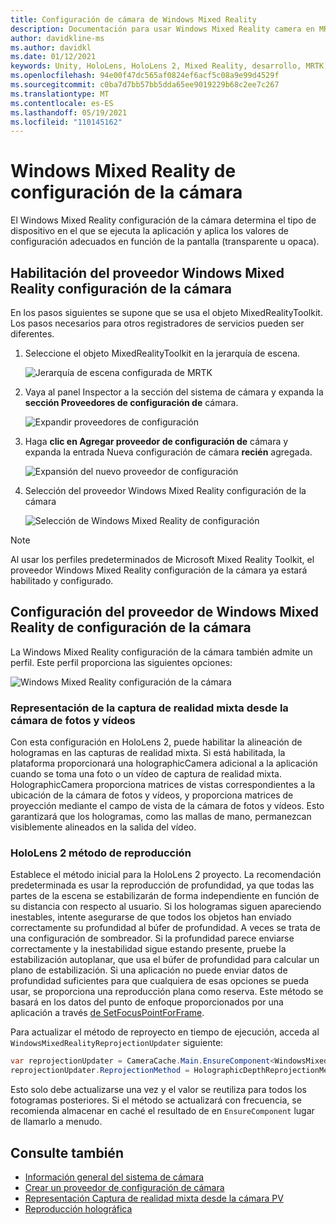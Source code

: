 ```yaml
---
title: Configuración de cámara de Windows Mixed Reality
description: Documentación para usar Windows Mixed Reality camera en MRTK
author: davidkline-ms
ms.author: davidkl
ms.date: 01/12/2021
keywords: Unity, HoloLens, HoloLens 2, Mixed Reality, desarrollo, MRTK, cámara,
ms.openlocfilehash: 94e00f47dc565af0824ef6acf5c08a9e99d4529f
ms.sourcegitcommit: c0ba7d7bb57bb5dda65ee9019229b68c2ee7c267
ms.translationtype: MT
ms.contentlocale: es-ES
ms.lasthandoff: 05/19/2021
ms.locfileid: "110145162"
---
```

# <a name="windows-mixed-reality-camera-settings-provider"></a>Windows Mixed Reality de configuración de la cámara

El Windows Mixed Reality configuración de la cámara determina el tipo de dispositivo en el que se ejecuta la aplicación y aplica los valores de configuración adecuados en función de la pantalla (transparente u opaca).

## <a name="enabling-the-windows-mixed-reality-camera-settings-provider"></a>Habilitación del proveedor Windows Mixed Reality configuración de la cámara

En los pasos siguientes se supone que se usa el objeto MixedRealityToolkit. Los pasos necesarios para otros registradores de servicios pueden ser diferentes.

1. Seleccione el objeto MixedRealityToolkit en la jerarquía de escena.

    ![Jerarquía de escena configurada de MRTK](../images/MRTK_ConfiguredHierarchy.png)

2. Vaya al panel Inspector a la sección del sistema de cámara y expanda la **sección Proveedores de configuración de** cámara.

    ![Expandir proveedores de configuración](../images/camera-system/ExpandProviders.png)

3. Haga **clic en Agregar proveedor de configuración de** cámara y expanda la entrada Nueva configuración de cámara **recién** agregada.

    ![Expansión del nuevo proveedor de configuración](../images/camera-system/ExpandNewProvider.png)

4. Selección del proveedor Windows Mixed Reality configuración de la cámara

    ![Selección de Windows Mixed Reality de configuración](../images/camera-system/SelectWindowsMixedRealitySettings.png)

> [!NOTE]
> Al usar los perfiles predeterminados de Microsoft Mixed Reality Toolkit, el proveedor Windows Mixed Reality configuración de la cámara ya estará habilitado y configurado.

## <a name="configuring-the-windows-mixed-reality-camera-settings-provider"></a>Configuración del proveedor de Windows Mixed Reality de configuración de la cámara

La Windows Mixed Reality configuración de la cámara también admite un perfil. Este perfil proporciona las siguientes opciones:

![Windows Mixed Reality configuración de la cámara](../images/camera-system/WMRCameraSettingsProfile.png)

### <a name="render-mixed-reality-capture-from-the-photovideo-camera"></a>Representación de la captura de realidad mixta desde la cámara de fotos y vídeos

Con esta configuración en HoloLens 2, puede habilitar la alineación de hologramas en las capturas de realidad mixta. Si está habilitada, la plataforma proporcionará una holographicCamera adicional a la aplicación cuando se toma una foto o un vídeo de captura de realidad mixta. HolographicCamera proporciona matrices de vistas correspondientes a la ubicación de la cámara de fotos y vídeos, y proporciona matrices de proyección mediante el campo de vista de la cámara de fotos y vídeos. Esto garantizará que los hologramas, como las mallas de mano, permanezcan visiblemente alineados en la salida del vídeo.

### <a name="hololens-2-reprojection-method"></a>HoloLens 2 método de reproducción

Establece el método inicial para la HoloLens 2 proyecto. La recomendación predeterminada es usar la reproducción de profundidad, ya que todas las partes de la escena se estabilizarán de forma independiente en función de su distancia con respecto al usuario. Si los hologramas siguen apareciendo inestables, intente asegurarse de que todos los objetos han enviado correctamente su profundidad al búfer de profundidad. A veces se trata de una configuración de sombreador. Si la profundidad parece enviarse correctamente y la inestabilidad sigue estando presente, pruebe la estabilización autoplanar, que usa el búfer de profundidad para calcular un plano de estabilización. Si una aplicación no puede enviar datos de profundidad suficientes para que cualquiera de esas opciones se pueda usar, se proporciona una reproducción plana como reserva. Este método se basará en los datos del punto de enfoque proporcionados por una aplicación a través [de SetFocusPointForFrame](https://docs.unity3d.com/ScriptReference/XR.WSA.HolographicSettings.SetFocusPointForFrame.html).

Para actualizar el método de reproyecto en tiempo de ejecución, acceda al `WindowsMixedRealityReprojectionUpdater` siguiente:

```c#
var reprojectionUpdater = CameraCache.Main.EnsureComponent<WindowsMixedRealityReprojectionUpdater>();
reprojectionUpdater.ReprojectionMethod = HolographicDepthReprojectionMethod.AutoPlanar;
```

Esto solo debe actualizarse una vez y el valor se reutiliza para todos los fotogramas posteriores. Si el método se actualizará con frecuencia, se recomienda almacenar en caché el resultado de en `EnsureComponent` lugar de llamarlo a menudo.

## <a name="see-also"></a>Consulte también

- [Información general del sistema de cámara](camera-system-overview.md)
- [Crear un proveedor de configuración de cámara](create-settings-provider.md)
- [Representación Captura de realidad mixta desde la cámara PV](/windows/mixed-reality/mixed-reality-capture-for-developers#render-from-the-pv-camera-opt-in)
- [Reproducción holográfica](/windows/mixed-reality/hologram-stability#reprojection)